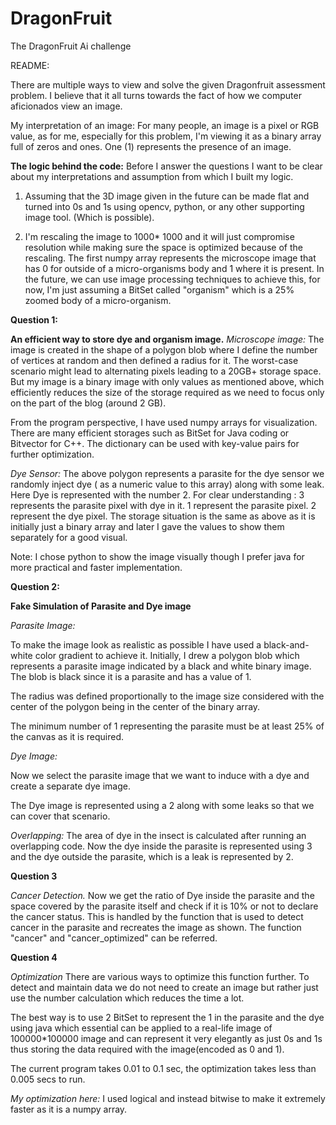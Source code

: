 # DragonFruit
The DragonFruit Ai challenge

README:

There are multiple ways to view and solve the given Dragonfruit assessment problem.
I believe that it all turns towards the fact of how we computer aficionados view an image.

My interpretation of an image:
For many people, an image is a pixel or RGB value, as for me, especially for this problem, I'm viewing it as a binary array full of zeros and ones.
One (1) represents the presence of an image.

**The logic behind the code:**
Before I answer the questions I want to be clear about my interpretations and assumption from which I built my logic.

1. Assuming that the 3D image given in the future can be made flat and turned into 0s and 1s using opencv, python, or any other supporting image tool. (Which is possible).

2. I'm rescaling the image to 1000* 1000 and it will just compromise resolution while making sure the space is optimized because of the rescaling.
The first numpy array represents the microscope image that has 0 for outside of a micro-organisms body and 1 where it is present. In the future, we can use image processing techniques to achieve this, for now, I'm just assuming a BitSet called "organism" which is a 25% zoomed body of a micro-organism.

**Question 1:**

**An efficient way to store dye and organism image.**
_Microscope image:_
The image is created in the shape of a polygon blob where I define the number of vertices at random and then defined a radius for it. The worst-case scenario might lead to alternating pixels leading to a 20GB+ storage space. But my image is a binary image with only values as mentioned above, which efficiently reduces the size of the storage required as we need to focus only on the part of the blog (around 2 GB).

From the program perspective, I have used numpy arrays for visualization. There are many efficient storages such as BitSet for Java coding or Bitvector for C++. The dictionary can be used with key-value pairs for further optimization.

_Dye Sensor:_
The above polygon represents a parasite for the dye sensor we randomly inject dye ( as a numeric value to this array) along with some leak.
Here Dye is represented with the number 2.
For clear understanding :
3 represents the parasite pixel with dye in it.
1 represent the parasite pixel.
2 represent the dye pixel.
The storage situation is the same as above as it is initially just a binary array and later I gave the values to show them separately for a good visual.
 
Note:
I chose python to show the image visually though I prefer java for more practical and faster implementation.

**Question 2:**

**Fake Simulation of Parasite and Dye image**

_Parasite Image:_

To make the image look as realistic as possible I have used a black-and-white color gradient to achieve it. Initially, I drew a polygon blob which represents a parasite image indicated by a black and white binary image. The blob is black since it is a parasite and has a value of 1.

The radius was defined proportionally to the image size considered with the center of the polygon being in the center of the binary array.

The minimum number of 1 representing the parasite must be at least 25% of the canvas as it is required.

_Dye Image:_

Now we select the parasite image that we want to induce with a dye and create a separate dye image.

The Dye image is represented using a 2 along with some leaks so that we can cover that scenario.

_Overlapping:_
The area of dye in the insect is calculated after running an overlapping code.
Now the dye inside the parasite is represented using 3 and the dye outside the parasite, which is a leak is represented by 2.

**Question 3**

_Cancer Detection._
Now we get the ratio of Dye inside the parasite and the space covered by the parasite itself and check if it is 10% or not to declare the cancer status.
This is handled by the function that is used to detect cancer in the parasite and recreates the image as shown. 
The function "cancer" and "cancer_optimized" can be referred.

**Question 4**

_Optimization_
There are various ways to optimize this function further.
To detect and maintain data we do not need to create an image but rather just use the number calculation which reduces the time a lot.

The best way is to use 2 BitSet to represent the 1 in the parasite and the dye using java which essential can be applied to a real-life image of 100000*100000 image and can represent it very elegantly as just 0s and 1s thus storing the data required with the image(encoded as 0 and 1).

The current program takes 0.01 to 0.1 sec, the optimization takes less than 0.005 secs to run.

_My optimization here:_
I used logical and instead bitwise to make it extremely faster as it is a numpy array.


















